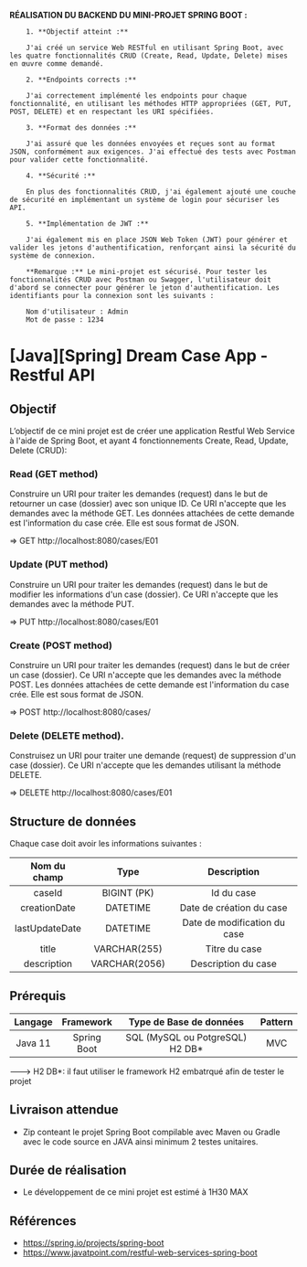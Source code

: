

**RÉALISATION DU BACKEND DU MINI-PROJET SPRING BOOT :**

        1. **Objectif atteint :**     

        J'ai créé un service Web RESTful en utilisant Spring Boot, avec les quatre fonctionnalités CRUD (Create, Read, Update, Delete) mises en œuvre comme demandé.

        2. **Endpoints corrects :** 

        J'ai correctement implémenté les endpoints pour chaque fonctionnalité, en utilisant les méthodes HTTP appropriées (GET, PUT, POST, DELETE) et en respectant les URI spécifiées.

        3. **Format des données :** 

        J'ai assuré que les données envoyées et reçues sont au format JSON, conformément aux exigences. J'ai effectué des tests avec Postman pour valider cette fonctionnalité.

        4. **Sécurité :** 

        En plus des fonctionnalités CRUD, j'ai également ajouté une couche de sécurité en implémentant un système de login pour sécuriser les API.

        5. **Implémentation de JWT :** 

        J'ai également mis en place JSON Web Token (JWT) pour générer et valider les jetons d'authentification, renforçant ainsi la sécurité du système de connexion.

        **Remarque :** Le mini-projet est sécurisé. Pour tester les fonctionnalités CRUD avec Postman ou Swagger, l'utilisateur doit d'abord se connecter pour générer le jeton d'authentification. Les identifiants pour la connexion sont les suivants :

        Nom d'utilisateur : Admin
        Mot de passe : 1234

















# [Java][Spring] Dream Case App - Restful API

## Objectif

L’objectif de ce mini projet est de créer une application Restful Web Service à l'aide de Spring Boot, et ayant 4 fonctionnements Create, Read, Update, Delete (CRUD): 

### Read (GET method)
Construire un URI pour traiter les demandes (request) dans le but de retourner un case (dossier) avec son unique ID. Ce URI n'accepte que les demandes avec la méthode GET. Les données attachées de cette demande est l'information du case crée. Elle est sous format de JSON.

=> GET http://localhost:8080/cases/E01

### Update (PUT method)
Construire un URI pour traiter les demandes (request) dans le but de modifier les informations d'un case (dossier). Ce URI n'accepte que les demandes avec la méthode PUT.

=> PUT http://localhost:8080/cases/E01

### Create (POST method)
Construire un URI pour traiter les demandes (request) dans le but de créer un case (dossier). Ce URI n'accepte que les demandes avec la méthode POST. Les données attachées de cette demande est l'information du case crée. Elle est sous format de JSON.

=> POST http://localhost:8080/cases/

### Delete (DELETE method).
Construisez un URI pour traiter une demande (request) de suppression d'un case (dossier). Ce URI n'accepte que les demandes utilisant la méthode DELETE.

=> DELETE http://localhost:8080/cases/E01

## Structure de données  

Chaque case doit avoir les informations suivantes : 

|   Nom du champ  |     Type        |     Description               |                    
|:---------------:|:---------------:|:-----------------------------:|
| caseId          | BIGINT (PK)     |  Id du case                   |
| creationDate    | DATETIME        |  Date de création du case     |
| lastUpdateDate  | DATETIME        |  Date de modification du case |
| title           | VARCHAR(255)    |  Titre du case                |
| description     | VARCHAR(2056)   |  Description  du case         |
 

## Prérequis

|Langage   |Framework    | Type de Base de données          | Pattern|                     
|:--------:|:-----------:|:--------------------------------:|:------:|
| Java 11  | Spring Boot |  SQL (MySQL ou PotgreSQL) H2 DB* | MVC    | 

---> H2 DB*: il faut utiliser le framework H2 embatrqué afin de tester le projet

## Livraison attendue 

- Zip conteant le projet Spring Boot compilable avec Maven ou Gradle avec le code source en JAVA ainsi minimum 2 testes unitaires.

## Durée de réalisation 

- Le développement de ce mini projet est estimé à 1H30 MAX

## Références

- https://spring.io/projects/spring-boot
- https://www.javatpoint.com/restful-web-services-spring-boot
